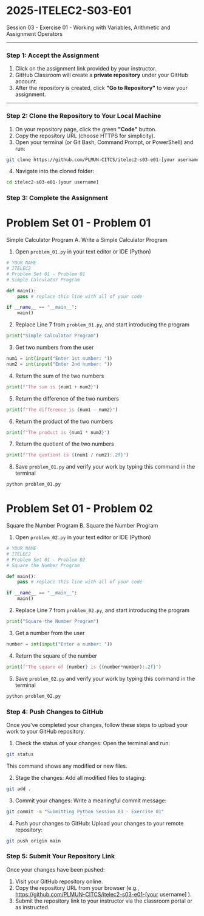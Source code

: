 # 2025-ITELEC2-S03-E01
Session 03 - Exercise 01 - Working with Variables, Arithmetic and Assignment Operators

---

### **Step 1: Accept the Assignment**

1. Click on the assignment link provided by your instructor.
2. GitHub Classroom will create a **private repository** under your GitHub account.
3. After the repository is created, click **"Go to Repository"** to view your assignment.

---

### **Step 2: Clone the Repository to Your Local Machine**

1. On your repository page, click the green **"Code"** button.
2. Copy the repository URL (choose HTTPS for simplicity).
3. Open your terminal (or Git Bash, Command Prompt, or PowerShell) and run:

```bash
git clone https://github.com/PLMUN-CITCS/itelec2-s03-e01-[your username].git
```

4. Navigate into the cloned folder:

```bash
cd itelec2-s03-e01-[your username]
```

### **Step 3: Complete the Assignment**

# **Problem Set 01 - Problem 01**
Simple Calculator Program
A. Write a Simple Calculator Program

1. Open `problem_01.py` in your text editor or IDE (Python)
```python
# YOUR NAME
# ITELEC2
# Problem Set 01 - Problem 01
# Simple Calculator Program

def main():
    pass # replace this line with all of your code

if __name__ == "__main__":
    main()
```

2. Replace Line 7 from `problem_01.py`, and start introducing the program
```python
print("Simple Calculator Program")
```

3. Get two numbers from the user
```python
num1 = int(input("Enter 1st number: "))
num2 = int(input("Enter 2nd number: "))
```

4. Return the sum of the two numbers
```python
print(f"The sum is {num1 + num2}")
```

5. Return the difference of the two numbers
```python
print(f"The difference is {num1 - num2}")
```

6. Return the product of the two numbers
```python
print(f"The product is {num1 * num2}")
```

7. Return the quotient of the two numbers
```python
print(f"The quotient is {(num1 / num2):.2f}")
```

8. Save `problem_01.py` and verify your work by typing this command in the terminal
```bash
python problem_01.py
```

# **Problem Set 01 - Problem 02**
Square the Number Program
B. Square the Number Program

1. Open `problem_02.py` in your text editor or IDE (Python)
```python
# YOUR NAME
# ITELEC2
# Problem Set 01 - Problem 02
# Square the Number Program

def main():
    pass # replace this line with all of your code

if __name__ == "__main__":
    main()
```

2. Replace Line 7 from `problem_02.py`, and start introducing the program
```python
print("Square the Number Program")
```

3. Get a number from the user
```python
number = int(input("Enter a number: "))
```

4. Return the square of the number
```python
print(f"The square of {number} is {(number*number):.2f}")
```

5. Save `problem_02.py` and verify your work by typing this command in the terminal
```bash
python problem_02.py
```

### **Step 4: Push Changes to GitHub**
Once you've completed your changes, follow these steps to upload your work to your GitHub repository.

1. Check the status of your changes:
Open the terminal and run:

```bash
git status
```
This command shows any modified or new files.

2. Stage the changes:
Add all modified files to staging:

```bash
git add .
```

3. Commit your changes:
Write a meaningful commit message:

```bash
git commit -m "Submitting Python Session 03 - Exercise 01"
```

4. Push your changes to GitHub:
Upload your changes to your remote repository:

```bash
git push origin main
```

### **Step 5: Submit Your Repository Link**
Once your changes have been pushed:
1. Visit your GitHub repository online.
2. Copy the repository URL from your browser (e.g., https://github.com/PLMUN-CITCS/itelec2-s03-e01-[your username] ).
3. Submit the repository link to your instructor via the classroom portal or as instructed.

